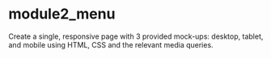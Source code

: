 # module2_menu
Create a single, responsive page  with 3 provided  mock-ups: desktop, tablet, and mobile using HTML, CSS and the relevant media queries.

